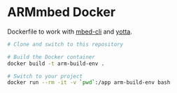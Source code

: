 # ARMmbed Docker

Dockerfile to work with [mbed-cli][] and [yotta][].

```bash
# Clone and switch to this repository

# Build the Docker container
docker build -t arm-build-env .

# Switch to your project
docker run --rm -it -v `pwd`:/app arm-build-env bash
```


[mbed-cli]:https://github.com/ARMmbed/mbed-cli
[yotta]:https://github.com/ARMmbed/yotta
